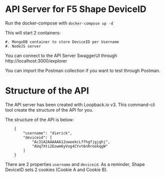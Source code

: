 # API Server for F5 Shape DeviceID

Run the docker-compose with ``docker-compose up -d``

This will start 2 containers:

    #. MongoDB container to store DeviceID per Username
    #. NodeJS server

You can connect to the API Server SwaggerUI through http://localhost:3000/explorer

You can import the Postman collection if you want to test through Postman.

# Structure of the API

The API server has been created with Loopback.io v3. This command-cli tool create the structure of the API for you.

The structure of the API is below:

        {
            "username": "dierick",
            "deviceid": [
                "Ac31A2AAAAAA12uwoekcLffhgfjgjghj",
                "AUq7Xti2Eowm6yVog4CYvt6nRrookqgW"
            ]
        }

There are 2 properties ``username`` and ``deviceid``. As a reminder, Shape DeviceID sets 2 cookies (Cookie A and Cookie B).

